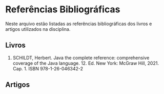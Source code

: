 # Referências Bibliográficas

Neste arquivo estão listadas as referências bibliográficas dos livros e artigos utilizados na disciplina.

## Livros

1. SCHILDT, Herbert. Java the complete reference: comprehensive coverage of the Java language. 12. Ed. New York: McGraw Hill, 2021. Cap. 1. ISBN 978-1-26-046342-2

## Artigos


